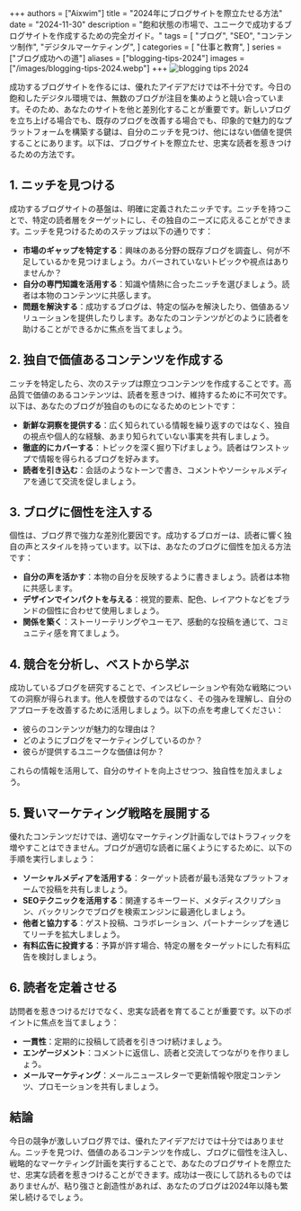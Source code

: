+++
authors = ["Aixwim"]
title = "2024年にブログサイトを際立たせる方法"
date = "2024-11-30"
description = "飽和状態の市場で、ユニークで成功するブログサイトを作成するための完全ガイド。"
tags = [
    "ブログ",
    "SEO",
    "コンテンツ制作",
    "デジタルマーケティング",
]
categories = [
    "仕事と教育",
]
series = ["ブログ成功への道"]
aliases = ["blogging-tips-2024"]
images = ["/images/blogging-tips-2024.webp"]
+++
![blogging tips 2024](/images/blogging-tips-2024.webp)

成功するブログサイトを作るには、優れたアイデアだけでは不十分です。今日の飽和したデジタル環境では、無数のブログが注目を集めようと競い合っています。そのため、あなたのサイトを他と差別化することが重要です。新しいブログを立ち上げる場合でも、既存のブログを改善する場合でも、印象的で魅力的なプラットフォームを構築する鍵は、自分のニッチを見つけ、他にはない価値を提供することにあります。以下は、ブログサイトを際立たせ、忠実な読者を惹きつけるための方法です。

<!--more-->

## 1. ニッチを見つける

成功するブログサイトの基盤は、明確に定義されたニッチです。ニッチを持つことで、特定の読者層をターゲットにし、その独自のニーズに応えることができます。ニッチを見つけるためのステップは以下の通りです：

- **市場のギャップを特定する**：興味のある分野の既存ブログを調査し、何が不足しているかを見つけましょう。カバーされていないトピックや視点はありませんか？
- **自分の専門知識を活用する**：知識や情熱に合ったニッチを選びましょう。読者は本物のコンテンツに共感します。
- **問題を解決する**：成功するブログは、特定の悩みを解決したり、価値あるソリューションを提供したりします。あなたのコンテンツがどのように読者を助けることができるかに焦点を当てましょう。

## 2. 独自で価値あるコンテンツを作成する

ニッチを特定したら、次のステップは際立つコンテンツを作成することです。高品質で価値のあるコンテンツは、読者を惹きつけ、維持するために不可欠です。以下は、あなたのブログが独自のものになるためのヒントです：

- **新鮮な洞察を提供する**：広く知られている情報を繰り返すのではなく、独自の視点や個人的な経験、あまり知られていない事実を共有しましょう。
- **徹底的にカバーする**：トピックを深く掘り下げましょう。読者はワンストップで情報を得られるブログを好みます。
- **読者を引き込む**：会話のようなトーンで書き、コメントやソーシャルメディアを通じて交流を促しましょう。

## 3. ブログに個性を注入する

個性は、ブログ界で強力な差別化要因です。成功するブロガーは、読者に響く独自の声とスタイルを持っています。以下は、あなたのブログに個性を加える方法です：

- **自分の声を活かす**：本物の自分を反映するように書きましょう。読者は本物に共感します。
- **デザインでインパクトを与える**：視覚的要素、配色、レイアウトなどをブランドの個性に合わせて使用しましょう。
- **関係を築く**：ストーリーテリングやユーモア、感動的な投稿を通じて、コミュニティ感を育てましょう。

## 4. 競合を分析し、ベストから学ぶ

成功しているブログを研究することで、インスピレーションや有効な戦略についての洞察が得られます。他人を模倣するのではなく、その強みを理解し、自分のアプローチを改善するために活用しましょう。以下の点を考慮してください：

- 彼らのコンテンツが魅力的な理由は？
- どのようにブログをマーケティングしているのか？
- 彼らが提供するユニークな価値は何か？

これらの情報を活用して、自分のサイトを向上させつつ、独自性を加えましょう。

## 5. 賢いマーケティング戦略を展開する

優れたコンテンツだけでは、適切なマーケティング計画なしではトラフィックを増やすことはできません。ブログが適切な読者に届くようにするために、以下の手順を実行しましょう：

- **ソーシャルメディアを活用する**：ターゲット読者が最も活発なプラットフォームで投稿を共有しましょう。
- **SEOテクニックを活用する**：関連するキーワード、メタディスクリプション、バックリンクでブログを検索エンジンに最適化しましょう。
- **他者と協力する**：ゲスト投稿、コラボレーション、パートナーシップを通じてリーチを拡大しましょう。
- **有料広告に投資する**：予算が許す場合、特定の層をターゲットにした有料広告を検討しましょう。

## 6. 読者を定着させる

訪問者を惹きつけるだけでなく、忠実な読者を育てることが重要です。以下のポイントに焦点を当てましょう：

- **一貫性**：定期的に投稿して読者を引きつけ続けましょう。
- **エンゲージメント**：コメントに返信し、読者と交流してつながりを作りましょう。
- **メールマーケティング**：メールニュースレターで更新情報や限定コンテンツ、プロモーションを共有しましょう。

## 結論

今日の競争が激しいブログ界では、優れたアイデアだけでは十分ではありません。ニッチを見つけ、価値のあるコンテンツを作成し、ブログに個性を注入し、戦略的なマーケティング計画を実行することで、あなたのブログサイトを際立たせ、忠実な読者を惹きつけることができます。成功は一夜にして訪れるものではありませんが、粘り強さと創造性があれば、あなたのブログは2024年以降も繁栄し続けるでしょう。
